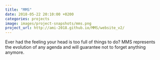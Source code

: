 ```yaml
---
title: "MMS"
date: 2018-05-22 20:10:00 +0200
categories: projects
image: images/project-snapshots/mms.png
project_url: http://ami-2018.github.io/MMS/website_v2/
---
```


Ever had the feeling your head is too full of things to do? MMS represents the evolution of any agenda and will guarantee not to forget anything anymore.
